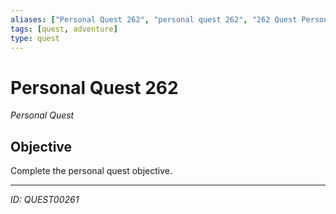 ```yaml
---
aliases: ["Personal Quest 262", "personal quest 262", "262 Quest Personal"]
tags: [quest, adventure]
type: quest
---
```


# Personal Quest 262

*Personal Quest*

## Objective
Complete the personal quest objective.

---
*ID: QUEST00261*